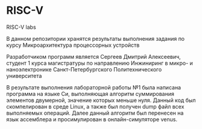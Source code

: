 # RISC-V
RISC-V labs

В данном репозитории хранятся результаты выполнения задания по курсу Микроархитектура процессорных устройств

Разработчиком программ является Сергеев Дмитрий Алексеевич, студент 1 курса магистратуры по направлению Инжиниринг в микро- и наноэлектронике Санкт-Петербургского Политехнического университета

В результате выполнения лабораторной работы №1 была написана программа на языке Си, выполняющая алгоритм суммирования элементов двумерной, значение которых меньше нуля. Данный код был скомпелирован в среде Linux, а также был получен dump файл всех выполняемых операций. Далее данный алгоритм был перенесен на язык ассемблера и просимулирован в онлайн-симуляторе venus. 
